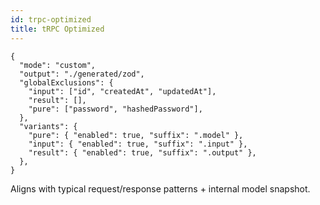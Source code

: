 ```yaml
---
id: trpc-optimized
title: tRPC Optimized
---
```


```jsonc
{
  "mode": "custom",
  "output": "./generated/zod",
  "globalExclusions": {
    "input": ["id", "createdAt", "updatedAt"],
    "result": [],
    "pure": ["password", "hashedPassword"],
  },
  "variants": {
    "pure": { "enabled": true, "suffix": ".model" },
    "input": { "enabled": true, "suffix": ".input" },
    "result": { "enabled": true, "suffix": ".output" },
  },
}
```

Aligns with typical request/response patterns + internal model snapshot.
